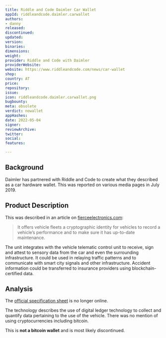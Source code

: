 ```yaml
---
title: Riddle and Code Daimler Car Wallet
appId: riddleandcode.daimler.carwallet
authors:
- danny
released: 
discontinued: 
updated: 
version: 
binaries: 
dimensions: 
weight: 
provider: Riddle and Code with Daimler
providerWebsite: 
website: https://www.riddleandcode.com/news/car-wallet
shop: 
country: AT
price: 
repository: 
issue: 
icon: riddleandcode.daimler.carwallet.png
bugbounty: 
meta: obsolete
verdict: nowallet
appHashes: 
date: 2022-05-04
signer: 
reviewArchive: 
twitter: 
social: 
features: 

---
```


## Background 

Daimler has partnered with Riddle and Code to create what they described as a car hardware wallet. This was reported on various media pages in July 2019. 

## Product Description 

This was described in an article on [fierceelectronics.com](https://www.fierceelectronics.com/electronics/daimler-partners-to-create-blockchain-hardware-wallet-for-fleet-cars):

> It offers vehicle fleets a cryptographic identity for vehicles to record a vehicle’s performance and to make sure it has up-to-date maintenance.
>
The unit integrates with the vehicle telematic control unit to receive, sign and attest to sensory data from the car and even the surrounding infrastructure. It could be used in relaying traffic patterns and to communicate with smart city signals and other infrastructure. Accident information could be transferred to insurance providers using blockchain-certified data. 

## Analysis 

The [official specification sheet](https://static1.squarespace.com/static/58f7bc39bebafb94498d25bf/t/5d3579bedca0840001b5104a/1563785666184/CarWallet_RIDDLE%26CODE_PR_English.pdf) is no longer online.

The technology describes the use of digital ledger technology to collect and quantify data pertaining to the use of the vehicle. There was no mention of using cryptocurrencies including bitcoin. 

This is **not a bitcoin wallet** and is most likely discontinued. 

 